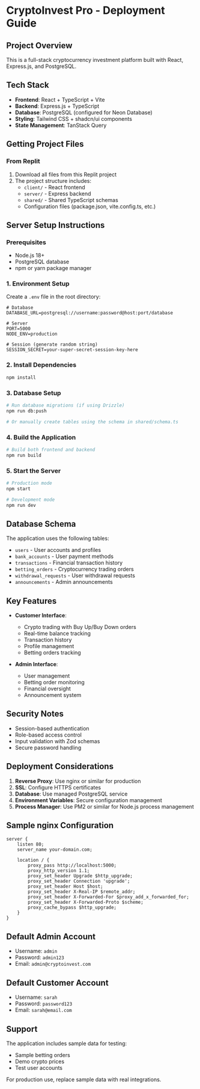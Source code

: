 # CryptoInvest Pro - Deployment Guide

## Project Overview
This is a full-stack cryptocurrency investment platform built with React, Express.js, and PostgreSQL.

## Tech Stack
- **Frontend**: React + TypeScript + Vite
- **Backend**: Express.js + TypeScript
- **Database**: PostgreSQL (configured for Neon Database)
- **Styling**: Tailwind CSS + shadcn/ui components
- **State Management**: TanStack Query

## Getting Project Files

### From Replit
1. Download all files from this Replit project
2. The project structure includes:
   - `client/` - React frontend
   - `server/` - Express backend
   - `shared/` - Shared TypeScript schemas
   - Configuration files (package.json, vite.config.ts, etc.)

## Server Setup Instructions

### Prerequisites
- Node.js 18+ 
- PostgreSQL database
- npm or yarn package manager

### 1. Environment Setup
Create a `.env` file in the root directory:
```env
# Database
DATABASE_URL=postgresql://username:password@host:port/database

# Server
PORT=5000
NODE_ENV=production

# Session (generate random string)
SESSION_SECRET=your-super-secret-session-key-here
```

### 2. Install Dependencies
```bash
npm install
```

### 3. Database Setup
```bash
# Run database migrations (if using Drizzle)
npm run db:push

# Or manually create tables using the schema in shared/schema.ts
```

### 4. Build the Application
```bash
# Build both frontend and backend
npm run build
```

### 5. Start the Server
```bash
# Production mode
npm start

# Development mode
npm run dev
```

## Database Schema
The application uses the following tables:
- `users` - User accounts and profiles
- `bank_accounts` - User payment methods
- `transactions` - Financial transaction history
- `betting_orders` - Cryptocurrency trading orders
- `withdrawal_requests` - User withdrawal requests
- `announcements` - Admin announcements

## Key Features
- **Customer Interface**: 
  - Crypto trading with Buy Up/Buy Down orders
  - Real-time balance tracking
  - Transaction history
  - Profile management
  - Betting orders tracking

- **Admin Interface**:
  - User management
  - Betting order monitoring
  - Financial oversight
  - Announcement system

## Security Notes
- Session-based authentication
- Role-based access control
- Input validation with Zod schemas
- Secure password handling

## Deployment Considerations
1. **Reverse Proxy**: Use nginx or similar for production
2. **SSL**: Configure HTTPS certificates
3. **Database**: Use managed PostgreSQL service
4. **Environment Variables**: Secure configuration management
5. **Process Manager**: Use PM2 or similar for Node.js process management

## Sample nginx Configuration
```nginx
server {
    listen 80;
    server_name your-domain.com;

    location / {
        proxy_pass http://localhost:5000;
        proxy_http_version 1.1;
        proxy_set_header Upgrade $http_upgrade;
        proxy_set_header Connection 'upgrade';
        proxy_set_header Host $host;
        proxy_set_header X-Real-IP $remote_addr;
        proxy_set_header X-Forwarded-For $proxy_add_x_forwarded_for;
        proxy_set_header X-Forwarded-Proto $scheme;
        proxy_cache_bypass $http_upgrade;
    }
}
```

## Default Admin Account
- Username: `admin`
- Password: `admin123`
- Email: `admin@cryptoinvest.com`

## Default Customer Account  
- Username: `sarah`
- Password: `password123`
- Email: `sarah@email.com`

## Support
The application includes sample data for testing:
- Sample betting orders
- Demo crypto prices
- Test user accounts

For production use, replace sample data with real integrations.